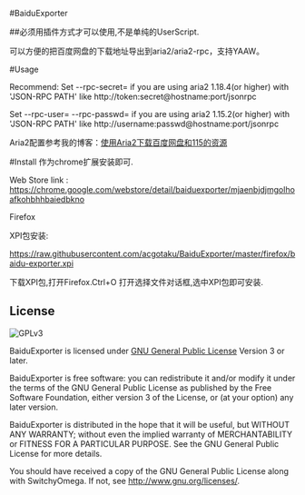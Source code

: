 #BaiduExporter

##必须用插件方式才可以使用,不是单纯的UserScript.

可以方便的把百度网盘的下载地址导出到aria2/aria2-rpc，支持YAAW。

#Usage

Recommend: Set --rpc-secret=<secret> if you are using aria2 1.18.4(or higher) with 'JSON-RPC PATH' like http://token:secret@hostname:port/jsonrpc

Set --rpc-user=<username> --rpc-passwd=<passwd> if you are using aria2 1.15.2(or higher) with 'JSON-RPC PATH' like http://username:passwd@hostname:port/jsonrpc

Aria2配置参考我的博客：[使用Aria2下载百度网盘和115的资源](https://blog.icehoney.me/posts/2015-1-31-Aria2-download)

#Install
作为chrome扩展安装即可.

Web Store link : https://chrome.google.com/webstore/detail/baiduexporter/mjaenbjdjmgolhoafkohbhhbaiedbkno

Firefox

XPI包安装:

https://raw.githubusercontent.com/acgotaku/BaiduExporter/master/firefox/baidu-exporter.xpi

下载XPI包,打开Firefox.Ctrl+O 打开选择文件对话框,选中XPI包即可安装.


License
-------
![GPLv3](https://www.gnu.org/graphics/gplv3-127x51.png)

BaiduExporter is licensed under [GNU General Public License](https://www.gnu.org/licenses/gpl.html) Version 3 or later.

BaiduExporter is free software: you can redistribute it and/or modify
it under the terms of the GNU General Public License as published by
the Free Software Foundation, either version 3 of the License, or
(at your option) any later version.

BaiduExporter is distributed in the hope that it will be useful,
but WITHOUT ANY WARRANTY; without even the implied warranty of
MERCHANTABILITY or FITNESS FOR A PARTICULAR PURPOSE.  See the
GNU General Public License for more details.

You should have received a copy of the GNU General Public License
along with SwitchyOmega.  If not, see <http://www.gnu.org/licenses/>.
